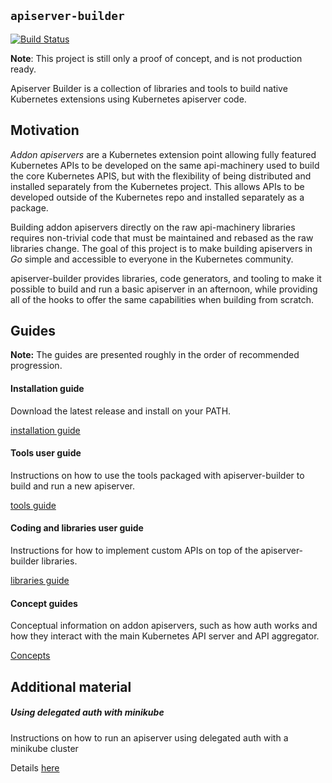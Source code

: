 ## `apiserver-builder`

[![Build Status](https://travis-ci.org/kubernetes-incubator/apiserver-builder.svg?branch=master)](https://travis-ci.org/kubernetes-incubator/apiserver-builder "Travis")

**Note**: This project is still only a proof of concept, and is not production ready.

Apiserver Builder is a collection of libraries and tools to build native
Kubernetes extensions using Kubernetes apiserver code.

## Motivation

*Addon apiservers* are a Kubernetes extension point allowing fully featured Kubernetes
APIs to be developed on the same api-machinery used to build the core Kubernetes APIS,
but with the flexibility of being distributed and installed separately from
the Kubernetes project.  This allows APIs to be developed outside of the
Kubernetes repo and installed separately as a package.

Building addon apiservers directly on the raw api-machinery libraries requires non-trivial
code that must be maintained and rebased as the raw libraries change. The goal of this project is
to make building apiservers in *Go* simple and accessible to everyone in the
Kubernetes community.

apiserver-builder provides libraries, code generators, and tooling to make it possible to build
and run a basic apiserver in an afternoon, while providing all of the hooks to offer the
same capabilities when building from scratch.

## Guides

**Note:** The guides are presented roughly in the order of recommended progression.

#### Installation guide

Download the latest release and install on your PATH.

[installation guide](docs/installing.md)

#### Tools user guide

Instructions on how to use the tools packaged with apiserver-builder to build and run a new apiserver.

[tools guide](docs/tools_user_guide.md)

#### Coding and libraries user guide

Instructions for how to implement custom APIs on top of the apiserver-builder libraries.

[libraries guide](docs/libraries_user_guide.md)

#### Concept guides

Conceptual information on addon apiservers, such as how auth works and how they interact
with the main Kubernetes API server and API aggregator.

[Concepts](docs/concepts/README.md)

## Additional material

##### Using delegated auth with minikube

Instructions on how to run an apiserver using delegated auth with a minikube cluster

Details [here](https://github.com/kubernetes-incubator/apiserver-builder/blob/master/docs/using_minikube.md)
